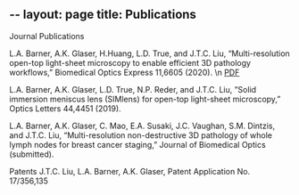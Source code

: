 --
layout: page
title: Publications
--

Journal Publications

L.A. Barner, A.K. Glaser, H.Huang, L.D. True, and J.T.C. Liu, “Multi-resolution open-top light-sheet microscopy to enable efficient 3D pathology workflows,” Biomedical Optics Express 11,6605 (2020). \n
<a href="https://www.osapublishing.org/DirectPDFAccess/0703889C-5343-47B6-815E8976F63AE809_441825/boe-11-11-6605.pdf?da=1&id=441825&seq=0&mobile=no">PDF</a>

L.A. Barner, A.K. Glaser, L.D. True, N.P. Reder, and J.T.C. Liu, ”Solid immersion meniscus lens (SIMlens) for open-top light-sheet microscopy,” Optics Letters 44,4451 (2019).

L.A. Barner, A.K. Glaser, C. Mao, E.A. Susaki, J.C. Vaughan, S.M. Dintzis, and J.T.C. Liu, “Multi-resolution non-destructive 3D pathology of whole lymph nodes for breast cancer staging,” Journal of Biomedical Optics (submitted).

Patents
J.T.C. Liu, L.A. Barner, A.K. Glaser, Patent Application No. 17/356,135
